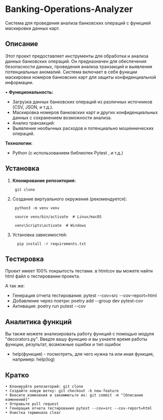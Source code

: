 # Banking-Operations-Analyzer

Система для проведения анализа банковских операций с функцией маскировки данных карт.

## Описание

Этот проект предоставляет инструменты для обработки и анализа данных банковских операций. Он предназначен для
обеспечения безопасности данных, проведения анализа транзакций и выявления потенциальных аномалий. Система включает в
себя функции маскировки номеров банковских карт для защиты конфиденциальной информации.

• **Функциональность:**

* Загрузка данных банковских операций из различных источников (CSV, JSON, и т.д.).
* Маскировка номеров банковских карт и других конфиденциальных данных с сохранением возможности анализа.
* Анализ транзакций:
* Выявление необычных расходов и потенциально мошеннических операций.

**Технологии:**

* Python (с использованием библиотек Pytest , и т.д.)

## Установка

1. **Клонирование репозитория:**

        git clone

2. Создание виртуального окружения (рекомендуется):

        python3 -m venv venv
        
        source venv/bin/activate  # Linux/macOS
        
        venv\Scripts\activate  # Windows

3. Установка зависимостей:

         pip install -r requirements.txt

## Тестировка

Проект имеет 100% покрытость тестами.
в htmlcov вы можете найти html файл о тестировании проекта.

А так же:
* Генерация отчета тестирования: pytest --cov=src --cov-report=html
* Добавление через поетри: poetry add --group dev pytest-cov
* Активация: poetry run putest --cov


## Аналитика функций

Вы также можете анализировать работу функций с помощью модуля "decorators.py". Введте вашу функцию и вы узнаете
время работы функции, результат, возможные ошибки и тип ошибок
* help(функция) - посмотреть, для чего нужна та или иная функция, например: help(log) 
## Кратко

    • Клонируйте репозиторий: git clone 
    • Создайте новую ветку: git checkout -b new-feature
    • Внесите изменения и закоммитьте их: git commit -m "[Описание изменений]"
    • Отправьте pull request
    • Генерация отчета тестирования pytest --cov=src --cov-report=html
    • Очистка терминала clear
